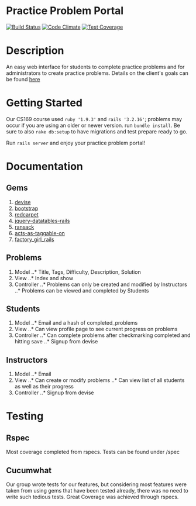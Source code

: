 # Practice Problem Portal
[![Build Status](https://travis-ci.org/yujuncho7/practice-problem-portal.svg?branch=master)](https://travis-ci.org/yujuncho7/practice-problem-portal)
[![Code Climate](https://codeclimate.com/github/yujuncho7/practice-problem-portal/badges/gpa.svg)](https://codeclimate.com/github/yujuncho7/practice-problem-portal)
[![Test Coverage](https://codeclimate.com/github/yujuncho7/practice-problem-portal/badges/coverage.svg)](https://codeclimate.com/github/yujuncho7/practice-problem-portal)

# Description
An easy web interface for students to complete practice problems and for administrators to create practice problems.
Details on the client's goals can be found [here](https://www.youtube.com/watch?v=LdUqu0n-T9o)

# Getting Started
Our CS169 course used `ruby '1.9.3'` and `rails '3.2.16'`; problems may occur if you are using an older or newer version.
run `bundle install`. Be sure to also `rake db:setup` to have migrations and test prepare ready to go.

Run `rails server` and enjoy your practice problem portal!

# Documentation

## Gems
1. [devise](https://github.com/plataformatec/devise)
2. [bootstrap](https://github.com/seyhunak/twitter-bootstrap-rails)
3. [redcarpet](https://github.com/vmg/redcarpet)
4. [jquery-datatables-rails](https://github.com/rweng/jquery-datatables-rails)
5. [ransack](https://github.com/activerecord-hackery/ransack)
6. [acts-as-taggable-on](https://github.com/mbleigh/acts-as-taggable-on)
7. [factory_girl_rails](https://github.com/thoughtbot/factory_girl_rails)

## Problems
1. Model
..* Title, Tags, Difficulty, Description, Solution
2. View
..* Index and show
3. Controller
..* Problems can only be created and modified by Instructors
..* Problems can be viewed and completed by Students
## Students
1. Model
..* Email and a hash of completed_problems
2. View
..* Can view profile page to see current progress on problems
3. Controller
..* Can complete problems after checkmarking completed and hitting save
..* Signup from devise
## Instructors
1. Model
..* Email
2. View
..* Can create or modify problems
..* Can view list of all students as well as their progress
3. Controller
..* Signup from devise

# Testing
## Rspec
Most coverage completed from rspecs. Tests can be found under /spec
## Cucumwhat
Our group wrote tests for our features, but considering most features were taken from using gems
that have been tested already, there was no need to write such tedious tests. Great Coverage was achieved
through rspecs.
